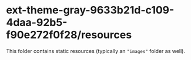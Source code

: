 # ext-theme-gray-9633b21d-c109-4daa-92b5-f90e272f0f28/resources

This folder contains static resources (typically an `"images"` folder as well).

